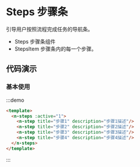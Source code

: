 # Steps 步骤条
引导用户按照流程完成任务的导航条。

- Steps 步骤条组件
- StepsItem 步骤条内的每一个步骤。

## 代码演示

### 基本使用

:::demo
```html
<template>
  <n-steps :active="1">
    <n-step title="步骤1" description="步骤1描述"/>
    <n-step title="步骤2" description="步骤2描述"/>
    <n-step title="步骤3" description="步骤3描述"/>
    <n-step title="步骤4" description="步骤4描述"/>
  </n-steps>
</template>

```
:::